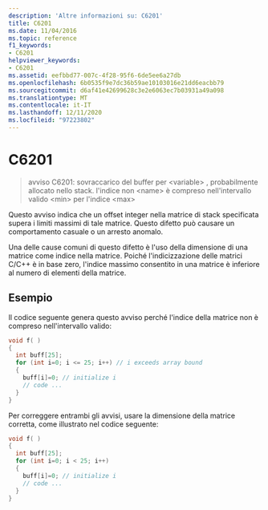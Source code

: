 ```yaml
---
description: 'Altre informazioni su: C6201'
title: C6201
ms.date: 11/04/2016
ms.topic: reference
f1_keywords:
- C6201
helpviewer_keywords:
- C6201
ms.assetid: eefbbd77-007c-4f28-95f6-6de5ee6a27db
ms.openlocfilehash: 6b0535f9e7dc36b59ae10103016e21dd6eacbb79
ms.sourcegitcommit: d6af41e42699628c3e2e6063ec7b03931a49a098
ms.translationtype: MT
ms.contentlocale: it-IT
ms.lasthandoff: 12/11/2020
ms.locfileid: "97223802"
---
```

# <a name="c6201"></a>C6201

> avviso C6201: sovraccarico del buffer per \<variable> , probabilmente allocato nello stack. l'indice non \<name> è compreso nell'intervallo valido \<min> per l'indice \<max>

Questo avviso indica che un offset integer nella matrice di stack specificata supera i limiti massimi di tale matrice. Questo difetto può causare un comportamento casuale o un arresto anomalo.

Una delle cause comuni di questo difetto è l'uso della dimensione di una matrice come indice nella matrice. Poiché l'indicizzazione delle matrici C/C++ è in base zero, l'indice massimo consentito in una matrice è inferiore al numero di elementi della matrice.

## <a name="example"></a>Esempio

Il codice seguente genera questo avviso perché l'indice della matrice non è compreso nell'intervallo valido:

```cpp
void f( )
{
  int buff[25];
  for (int i=0; i <= 25; i++) // i exceeds array bound
  {
    buff[i]=0; // initialize i
    // code ...
  }
}
```

Per correggere entrambi gli avvisi, usare la dimensione della matrice corretta, come illustrato nel codice seguente:

```cpp
void f( )
{
  int buff[25];
  for (int i=0; i < 25; i++)
  {
    buff[i]=0; // initialize i
    // code ...
  }
}
```
